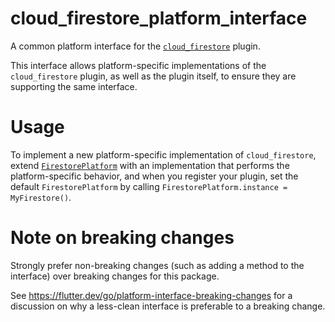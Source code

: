 # cloud_firestore_platform_interface

A common platform interface for the [`cloud_firestore`][1] plugin.

This interface allows platform-specific implementations of the `cloud_firestore`
plugin, as well as the plugin itself, to ensure they are supporting the
same interface.

# Usage

To implement a new platform-specific implementation of `cloud_firestore`, extend
[`FirestorePlatform`][2] with an implementation that performs the
platform-specific behavior, and when you register your plugin, set the default
`FirestorePlatform` by calling
`FirestorePlatform.instance = MyFirestore()`.

# Note on breaking changes

Strongly prefer non-breaking changes (such as adding a method to the interface)
over breaking changes for this package.

See https://flutter.dev/go/platform-interface-breaking-changes for a discussion
on why a less-clean interface is preferable to a breaking change.

[1]: ../cloud_firestore
[2]: lib/cloud_firestore_platform_interface.dart